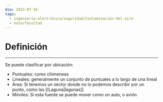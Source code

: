 ```yaml
---
dia: 2023-07-16
tags:
  - ingeniería-electrónica/seguridad/Contaminación-del-aire
  - nota/facultad
---
```

# Definición
---
Se puede clasificar por ubicación:
* Puntuales: como chimeneas
* Lineales: generalmente un conjunto de puntuales a lo largo de una lineal
* Área: Si tenemos un sector donde no lo podemos describir por un punto, como las [[Laguna|lagunas]]
* Móviles: Si esta fuente se puede mover como un auto, o avión

